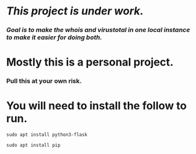 # **_This project is under work._** 

### _Goal is to make the whois and virustotal in one local instance to make it easier for doing both._ 

# Mostly this is a personal project.

### Pull this at your own risk.

# You will need to install the follow to run.

    sudo apt install python3-flask

    sudo apt install pip
